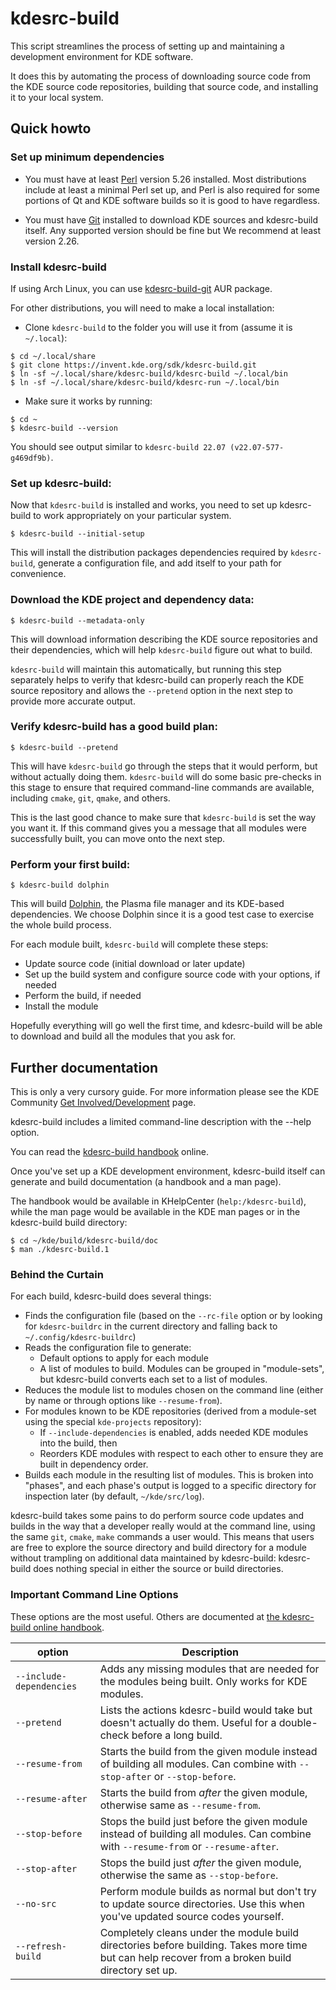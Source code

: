 # kdesrc-build

This script streamlines the process of setting up and maintaining a development
environment for KDE software.

It does this by automating the process of downloading source code from the
KDE source code repositories, building that source code, and installing it
to your local system.

## Quick howto

### Set up minimum dependencies

- You must have at least [Perl](https://www.perl.org/get.html) version 5.26
  installed. Most distributions include at least a minimal Perl set up, and
  Perl is also required for some portions of Qt and KDE software builds so it
  is good to have regardless.

- You must have [Git](https://git-scm.com/) installed to download KDE sources
  and kdesrc-build itself. Any supported version should be fine but We
  recommend at least version 2.26.

### Install kdesrc-build

If using Arch Linux, you can use [kdesrc-build-git](https://aur.archlinux.org/packages/kdesrc-build-git) AUR package.

For other distributions, you will need to make a local installation:

- Clone `kdesrc-build` to the folder you will use it from (assume it is `~/.local`):

```shell
$ cd ~/.local/share
$ git clone https://invent.kde.org/sdk/kdesrc-build.git
$ ln -sf ~/.local/share/kdesrc-build/kdesrc-build ~/.local/bin
$ ln -sf ~/.local/share/kdesrc-build/kdesrc-run ~/.local/bin
```

- Make sure it works by running:

```shell
$ cd ~
$ kdesrc-build --version
```

You should see output similar to `kdesrc-build 22.07 (v22.07-577-g469df9b)`.

### Set up kdesrc-build:

Now that `kdesrc-build` is installed and works, you need to set up kdesrc-build
to work appropriately on your particular system.

```shell
$ kdesrc-build --initial-setup
```

This will install the distribution packages dependencies required by `kdesrc-build`,
generate a configuration file, and add itself to your path for convenience.

### Download the KDE project and dependency data:

```shell
$ kdesrc-build --metadata-only
```

This will download information describing the KDE source repositories and
their dependencies, which will help `kdesrc-build` figure out what to build.

`kdesrc-build` will maintain this automatically, but running this step separately
helps to verify that kdesrc-build can properly reach the KDE source repository
and allows the `--pretend` option in the next step to provide more accurate
output.

### Verify kdesrc-build has a good build plan:

```shell
$ kdesrc-build --pretend
```

This will have `kdesrc-build` go through the steps that it would perform, but
without actually doing them. `kdesrc-build` will do some basic pre-checks in this
stage to ensure that required command-line commands are available, including
`cmake`, `git`, `qmake`, and others.

This is the last good chance to make sure that `kdesrc-build` is set the way you
want it. If this command gives you a message that all modules were successfully
built, you can move onto the next step.

### Perform your first build:

```shell
$ kdesrc-build dolphin
```

This will build [Dolphin](https://apps.kde.org/dolphin/),
the Plasma file manager and its KDE-based dependencies. We choose Dolphin
since it is a good test case to exercise the whole build process.

For each module built, `kdesrc-build` will complete these steps:

- Update source code (initial download or later update)
- Set up the build system and configure source code with your options, if needed
- Perform the build, if needed
- Install the module

Hopefully everything will go well the first time, and kdesrc-build will be able
to download and build all the modules that you ask for.

## Further documentation

This is only a very cursory guide. For more information please see the KDE
Community [Get Involved/Development](https://community.kde.org/Get_Involved/development) page.

kdesrc-build includes a limited command-line description with the --help
option.

You can read the [kdesrc-build
handbook](https://docs.kde.org/?application=kdesrc-build) online.

Once you've set up a KDE development environment, kdesrc-build itself can
generate and build documentation (a handbook and a man page).

The handbook would be available in KHelpCenter (`help:/kdesrc-build`), while the
man page would be available in the KDE man pages or in the kdesrc-build build
directory:

```shell
$ cd ~/kde/build/kdesrc-build/doc
$ man ./kdesrc-build.1
```

### Behind the Curtain

For each build, kdesrc-build does several things:

- Finds the configuration file (based on the `--rc-file` option or by looking for
  `kdesrc-buildrc` in the current directory and falling back to
  `~/.config/kdesrc-buildrc`)
- Reads the configuration file to generate:
    - Default options to apply for each module
    - A list of modules to build. Modules can be grouped in "module-sets", but
      kdesrc-build converts each set to a list of modules.
- Reduces the module list to modules chosen on the command line (either by name
  or through options like `--resume-from`).
- For modules known to be KDE repositories (derived from a module-set using the
  special `kde-projects` repository):
    - If `--include-dependencies` is enabled, adds needed KDE modules into the
      build, then
    - Reorders KDE modules with respect to each other to ensure they are built
      in dependency order.
- Builds each module in the resulting list of modules. This is broken into
  "phases", and each phase's output is logged to a specific directory for
  inspection later (by default, `~/kde/src/log`).

kdesrc-build takes some pains to do perform source code updates and builds in
the way that a developer really would at the command line, using the same
`git`, `cmake`, `make` commands a user would. This means that users are free to
explore the source directory and build directory for a module without trampling
on additional data maintained by kdesrc-build: kdesrc-build does nothing
special in either the source or build directories.

### Important Command Line Options

These options are the most useful. Others are documented at [the kdesrc-build
online handbook](https://docs.kde.org/trunk5/en/kdesrc-build/kdesrc-build/cmdline.html).

| option |     Description    |
| ------ |  ----------------- |
| `--include-dependencies` | Adds any missing modules that are needed for the modules being built. Only works for KDE modules.                                                |
| `--pretend`              | Lists the actions kdesrc-build would take but doesn't actually do them. Useful for a double-check before a long build.                           |
| `--resume-from`          | Starts the build from the given module instead of building all modules. Can combine with `--stop-after` or `--stop-before`.                      |
| `--resume-after`         | Starts the build from *after* the given module, otherwise same as `--resume-from`.                                                               |
| `--stop-before`          | Stops the build just before the given module instead of building all modules. Can combine with `--resume-from` or `--resume-after`.              |
| `--stop-after`           | Stops the build just *after* the given module, otherwise the same as `--stop-before`.                                                            |
| `--no-src`               | Perform module builds as normal but don't try to update source directories. Use this when you've updated source codes yourself.                  |
| `--refresh-build`        | Completely cleans under the module build directories before building. Takes more time but can help recover from a broken build directory set up. |
